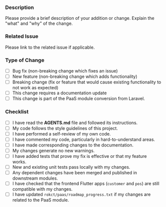### Description

Please provide a brief description of your addition or change. Explain the "what" and "why" of the change.

### Related Issue

Please link to the related issue if applicable.

### Type of Change

- [ ] Bug fix (non-breaking change which fixes an issue)
- [ ] New feature (non-breaking change which adds functionality)
- [ ] Breaking change (fix or feature that would cause existing functionality to not work as expected)
- [ ] This change requires a documentation update
- [ ] This change is part of the PaaS module conversion from Laravel.

### Checklist

- [ ] I have read the **AGENTS.md** file and followed its instructions.
- [ ] My code follows the style guidelines of this project.
- [ ] I have performed a self-review of my own code.
- [ ] I have commented my code, particularly in hard-to-understand areas.
- [ ] I have made corresponding changes to the documentation.
- [ ] My changes generate no new warnings.
- [ ] I have added tests that prove my fix is effective or that my feature works.
- [ ] New and existing unit tests pass locally with my changes.
- [ ] Any dependent changes have been merged and published in downstream modules.
- [ ] I have checked that the frontend Flutter apps (`customer` and `pos`) are still compatible with my changes.
- [ ] I have updated `rokct/paas/roadmap_progress.txt` if my changes are related to the PaaS module.